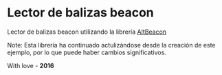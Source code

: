 # Lector de balizas beacon

Lector de balizas beacon utilizando la librería [AltBeacon](https://github.com/AltBeacon/android-beacon-library)

Note: Esta librería ha continuado actulizándose desde la creación de este ejemplo, por lo que puede haber cambios significativos.

With love - **2016**   

